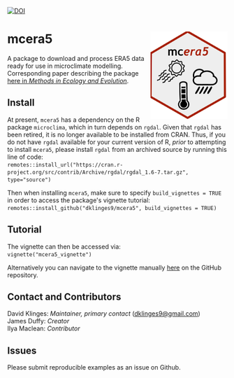 [![DOI](https://zenodo.org/badge/260175954.svg)](https://zenodo.org/badge/latestdoi/260175954)

# mcera5 <img src="inst/figures/hex.png" align="right" height="200"/>

A package to download and process ERA5 data ready for use in microclimate modelling. Corresponding paper describing the package [here in _Methods in Ecology and Evolution_](https://doi.org/10.1111/2041-210X.13877).

## Install

At present, `mcera5` has a dependency on the R package `microclima`, which in turn depends on `rgdal`. Given that `rgdal` has been retired, it is no longer available to be installed from CRAN. Thus, if you do not have `rgdal` available for your current version of R, _prior_ to attempting to install `mcera5`, please install `rgdal` from an archived source by running this line of code:  
`remotes::install_url("https://cran.r-project.org/src/contrib/Archive/rgdal/rgdal_1.6-7.tar.gz", type="source")`

Then when installing `mcera5`, make sure to specify `build_vignettes = TRUE` in order to access the package's vignette tutorial:  
`remotes::install_github("dklinges9/mcera5", build_vignettes = TRUE)`

## Tutorial

The vignette can then be accessed via:   
`vignette("mcera5_vignette")`  

Alternatively you can navigate to the vignette manually [here](https://github.com/dklinges9/mcera5/blob/master/vignettes/mcera5_vignette.Rmd) on the GitHub repository.  

## Contact and Contributors

David Klinges: _Maintainer, primary contact_ (dklinges9@gmail.com)  
James Duffy: _Creator_  
Ilya Maclean: _Contributor_  

## Issues

Please submit reproducible examples as an issue on Github. 
